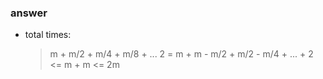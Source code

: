 ### answer

- total times: 
	> m + m/2 + m/4 + m/8 + ... 2 = m + m - m/2 + m/2 - m/4 + ... +
	>  2 <= m + m <= 2m
